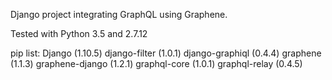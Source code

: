Django project integrating GraphQL using Graphene.

Tested with Python 3.5 and 2.7.12

pip list:
  Django (1.10.5)
  django-filter (1.0.1)
  django-graphiql (0.4.4)
  graphene (1.1.3)
  graphene-django (1.2.1)
  graphql-core (1.0.1)
  graphql-relay (0.4.5)

